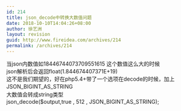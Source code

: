 ```yaml
---
id: 214
title: json_decode中转换大数值问题
date: 2018-10-10T14:04:26+08:00
author: 徐艺洲
layout: revision
guid: http://www.fireidea.com/archives/214
permalink: /archives/214
---
```

<div id="sina_keyword_ad_area2" class="articalContent   newfont_family">
  <div>
    当json内数值如18446744073709551615 这个数值这么大的时候
  </div>
  
  <div>
    json解析后会返回float(1.844674407371E+19)
  </div>
  
  <div>
    这不是我们期望的，好在php5.4+带了一个选项在decode的时候，加上<span STYLE="line-height: 21px;">JSON_BIGINT_AS_STRING</span>
  </div>
  
  <div>
    <span STYLE="line-height: 21px;">大数值会转成string类型<br /></span>json_decode($output,true , 512 , JSON_BIGINT_AS_STRING);
  </div>